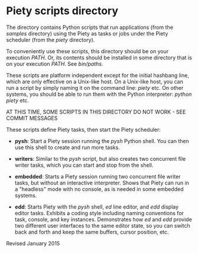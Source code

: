 
Piety scripts directory
=======================

The directory contains Python scripts that run applications (from the
*samples* directory) using the Piety as tasks or jobs under the Piety
scheduler (from the *piety* directory).

To conveniently use these scripts, this directory should be on your
execution *PATH*.  Or, its contents should be installed in some
directory that is on your execution *PATH*.  See *bin/paths*.

These scripts are platform independent except for the initial hashbang
line, which are only effective on a Unix-like host.  On a Unix-like
host, you can run a script by simply naming it on the command line:
*piety* etc.  On other systems, you should be able to run them with the
Python interpreter: *python piety* etc.

AT THIS TIME, SOME SCRIPTS IN THIS DIRECTORY DO NOT WORK - SEE COMMIT MESSAGES

These scripts define Piety tasks, then start the Piety scheduler:

- **pysh**: Start a Piety session running the *pysh* Python shell.
 You can then use this shell to create and run more tasks.

- **writers**: Similar to the *pysh* script, but also creates
    two concurrent file writer tasks, which you can start and stop
    from the shell.

- **embedded**: Starts a Piety session running two concurrent file writer
   tasks, but without an interactive interpreter.  Shows that Piety
   can run in a "headless" mode with no console, as is needed in some
   embedded systems.

- **edd**: Starts Piety with the *pysh* shell, *ed* line editor, and
    *edd* display editor tasks.  Exhibits a coding style including
    naming conventions for task, console, and key instances.  Demonstrates
    how *ed* and *edd* provide two different user interfaces to the
    same editor state, so you can switch back and forth and keep the
    same buffers, cursor position, etc.

Revised January 2015
